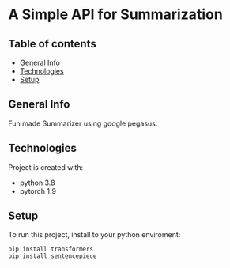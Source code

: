 # A Simple API for Summarization 

## Table of contents 
* [General Info](#general-Info)
* [Technologies](#technologies)
* [Setup](#setup)

## General Info 
Fun made Summarizer using google pegasus.

## Technologies 
Project is created with:
* python 3.8
* pytorch 1.9

## Setup
To run this project, install to your python enviroment:
```
pip install transformers
pip install sentencepiece
```
